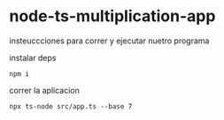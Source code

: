 # node-ts-multiplication-app


insteuccciones para correr y ejecutar nuetro programa

instalar deps

```
npm i
```

correr la aplicacion

```
npx ts-node src/app.ts --base 7
```
